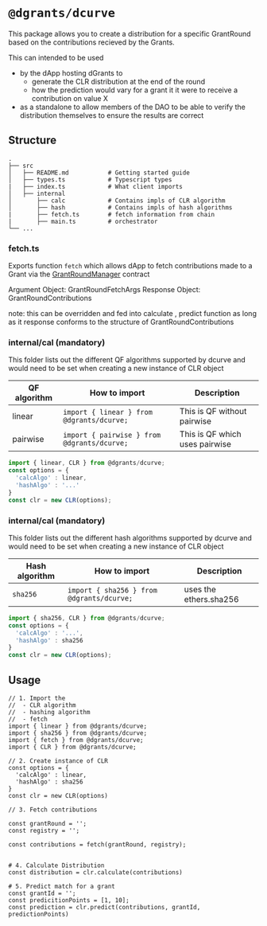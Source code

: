 # `@dgrants/dcurve`

This package allows you to create a distribution for a specific GrantRound based on the contributions recieved by the Grants.

This can intended to be used
  - by the dApp hosting dGrants to
    - generate the CLR distribution at the end of the round
    - how the prediction would vary for a grant it it were to receive a contribution on value X
  - as a standalone to allow members of the DAO to be able to verify the distribution themselves to ensure the results are correct



## Structure 

```
.
├── src                    
│   ├── README.md           # Getting started guide
│   ├── types.ts            # Typescript types
|   ├── index.ts            # What client imports 
│   ├── internal            
│       ├── calc            # Contains impls of CLR algorithm
│       ├── hash            # Contains impls of hash algorithms
|       ├── fetch.ts        # fetch information from chain
|       ├── main.ts         # orchestrator 
└── ...
```


### fetch.ts

Exports function `fetch` which allows dApp to fetch contributions made to a Grant via the [GrantRoundManager](https://github.com/dcgtc/dgrants/blob/main/contracts/contracts/GrantRoundManager.sol) contract

Argument Object: GrantRoundFetchArgs
Response Object: GrantRoundContributions

note: this can be overridden and fed into calculate , predict function as long as it response conforms to the structure of GrantRoundContributions


### internal/cal (mandatory)

This folder lists out the different QF algorithms supported by dcurve
and would need to be set when creating a new instance of CLR object

| QF algorithm | How to import                               | Description                     |
|--------------|---------------------------------------------|---------------------------------|
| linear       | `import { linear } from @dgrants/dcurve;`   | This is QF without pairwise     |
| pairwise     | `import { pairwise } from @dgrants/dcurve;` | This is QF which uses pairwise  |


```javascript
import { linear, CLR } from @dgrants/dcurve;
const options = {
  'calcAlgo' : linear,
  'hashAlgo' : '...'
}
const clr = new CLR(options);
```

### internal/cal (mandatory)

This folder lists out the different hash algorithms supported by dcurve
and would need to be set when creating a new instance of CLR object


| Hash algorithm | How to import                             | Description            |
|----------------|-------------------------------------------|------------------------|
| `sha256`       | `import { sha256 } from @dgrants/dcurve;` | uses the ethers.sha256 |

```javascript
import { sha256, CLR } from @dgrants/dcurve;
const options = {
  'calcAlgo' : '...',
  'hashAlgo' : sha256
}
const clr = new CLR(options);
```

## Usage

```
// 1. Import the 
//  - CLR algorithm
//  - hashing algorithm
//  - fetch 
import { linear } from @dgrants/dcurve;
import { sha256 } from @dgrants/dcurve;
import { fetch } from @dgrants/dcurve;
import { CLR } from @dgrants/dcurve;

// 2. Create instance of CLR 
const options = {
  'calcAlgo' : linear,
  'hashAlgo' : sha256
}
const clr = new CLR(options)

// 3. Fetch contributions

const grantRound = '';
const registry = '';

const contributions = fetch(grantRound, registry);


# 4. Calculate Distribution
const distribution = clr.calculate(contributions)

# 5. Predict match for a grant
const grantId = '';
const predicitionPoints = [1, 10];
const prediction = clr.predict(contributions, grantId, predictionPoints)
```
